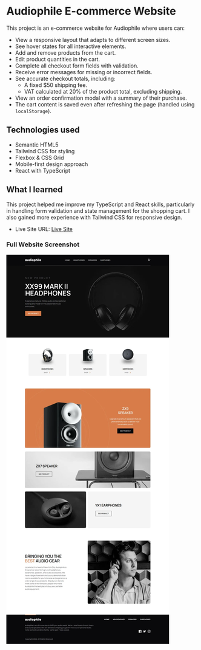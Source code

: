 # Audiophile E-commerce Website

This project is an e-commerce website for Audiophile where users can:

- View a responsive layout that adapts to different screen sizes.
- See hover states for all interactive elements.
- Add and remove products from the cart.
- Edit product quantities in the cart.
- Complete all checkout form fields with validation.
- Receive error messages for missing or incorrect fields.
- See accurate checkout totals, including:
  - A fixed $50 shipping fee.
  - VAT calculated at 20% of the product total, excluding shipping.
- View an order confirmation modal with a summary of their purchase.
- The cart content is saved even after refreshing the page (handled using `localStorage`).

## Technologies used

- Semantic HTML5
- Tailwind CSS for styling
- Flexbox & CSS Grid
- Mobile-first design approach
- React with TypeScript

## What I learned

This project helped me improve my TypeScript and React skills, particularly in handling form validation and state management for the shopping cart. I also gained more experience with Tailwind CSS for responsive design.

- Live Site URL: [Live Site](https://https://jordanheve-audiophile.netlify.app/-live-site-url.com)


### Full Website Screenshot

![](/public/screenshot.png)




